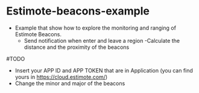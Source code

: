 # Estimote-beacons-example

 - Example that show how to explore the monitoring and ranging of Estimote Beacons.
	- Send notification when enter and leave a region
	-Calculate the distance and the proximity of the beacons

#TODO

 - Insert your APP ID and APP TOKEN that are in Application (you can find yours in https://cloud.estimote.com/)
 - Change the minor and major of the beacons
